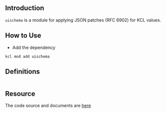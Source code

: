## Introduction

`uischema` is a module for applying JSON patches (RFC 6902) for KCL values.

## How to Use

+ Add the dependency

```shell
kcl mod add uischema
```

## Definitions

```python

```

## Resource

The code source and documents are [here](https://github.com/kcl-lang/artifacthub/tree/main/uischema)
